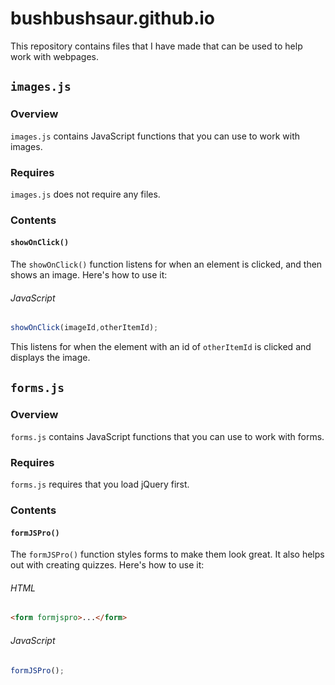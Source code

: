 # bushbushsaur.github.io
This repository contains files that I have made that can be used to help work with webpages.

## `images.js`
### Overview
`images.js` contains JavaScript functions that you can use to work with images.
### Requires
`images.js` does not require any files.
### Contents
#### `showOnClick()`
The `showOnClick()` function listens for when an element is clicked, and then shows an image. Here's how to use it:
###### JavaScript
```javascript
showOnClick(imageId,otherItemId);
```
This listens for when the element with an id of `otherItemId` is clicked and displays the image.

## `forms.js`
### Overview
`forms.js` contains JavaScript functions that you can use to work with forms.
### Requires
`forms.js` requires that you load jQuery first.
### Contents
#### `formJSPro()`
The `formJSPro()` function styles forms to make them look great. It also helps out with creating quizzes. Here's how to use it:
###### HTML
```HTML
<form formjspro>...</form>
```
###### JavaScript
```javascript
formJSPro();
```
